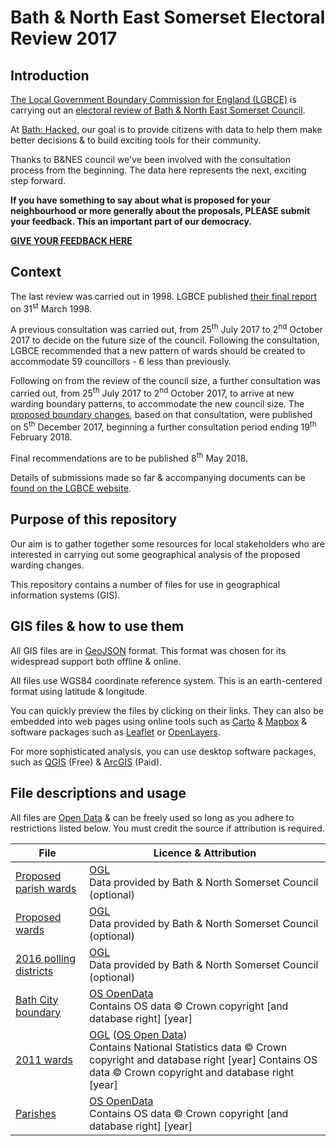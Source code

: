 
# Bath & North East Somerset Electoral Review 2017

## Introduction

[The Local Government Boundary Commission for England (LGBCE)](https://www.lgbce.org.uk/) is carrying out an [electoral review of Bath & North East Somerset Council](https://www.lgbce.org.uk/current-reviews/south-west/somerset/bath-and-north-east-somerset).

At [Bath: Hacked](https://www.bathhacked.org/), our goal is to provide citizens with data to help them make better decisions & to build exciting tools for their community.

Thanks to B&NES council we've been involved with the consultation process from the beginning. The data here represents the next, exciting step forward.

**If you have something to say about what is proposed for your neighbourhood or more generally about the proposals, PLEASE submit your feedback. This an important part of our democracy.**

**[GIVE YOUR FEEDBACK HERE](https://consultation.lgbce.org.uk/node/9913)**

## Context

The last review was carried out in 1998. LGBCE published [their final report](https://www.lgbce.org.uk/__data/assets/pdf_file/0003/8958/somerset-bath-north-east-somerset_6490-6094__e__.pdf) on 31<sup>st</sup> March 1998.

A previous consultation was carried out, from 25<sup>th</sup> July 2017 to 2<sup>nd</sup> October 2017 to decide on the future size of the council. Following the consultation, LGBCE recommended that a new pattern of wards should be created to accommodate 59 councillors - 6 less than previously.

Following on from the review of the council size, a further consultation was carried out, from 25<sup>th</sup> July 2017 to 2<sup>nd</sup> October 2017, to arrive at new warding boundary patterns, to accommodate the new council size. The [proposed boundary changes](https://www.lgbce.org.uk/__data/assets/pdf_file/0017/36521/Bath-and-North-East-Somerset-Draft-Recommendations-Report.pdf), based on that consultation, were published on 5<sup>th</sup> December 2017, beginning a further consultation period ending 19<sup>th</sup> February 2018.

Final recommendations are to be published 8<sup>th</sup> May 2018.

Details of submissions made so far & accompanying documents can be [found on the LGBCE website](https://www.lgbce.org.uk/current-reviews/south-west/somerset/bath-and-north-east-somerset).

## Purpose of this repository

Our aim is to gather together some resources for local stakeholders who are interested in carrying out some geographical analysis of the proposed warding changes.

This repository contains a number of files for use in geographical information systems (GIS).

## GIS files & how to use them

All GIS files are in [GeoJSON](http://geojson.org/) format. This format was chosen for its widespread support both offline & online.

All files use WGS84 coordinate reference system. This is an earth-centered format using latitude & longitude.

You can quickly preview the files by clicking on their links. They can also be embedded into web pages using online tools such as [Carto](https://carto.com/) & [Mapbox](https://www.mapbox.com/) & software packages such as [Leaflet](http://leafletjs.com/) or [OpenLayers](https://openlayers.org/).

For more sophisticated analysis, you can use desktop software packages, such as [QGIS](https://www.qgis.org/en/site/) (Free) & [ArcGIS](https://www.arcgis.com/features/index.html) (Paid).


## File descriptions and usage

All files are [Open Data](https://theodi.org/what-is-open-data) & can be freely used so long as you adhere to restrictions listed below. You must credit the source if attribution is required.

File|Licence & Attribution
---|---
[Proposed parish wards](banes_boundary_review_2017_proposed_parish_wards.geojson)|[OGL](http://www.nationalarchives.gov.uk/doc/open-government-licence/version/3/)<br>Data provided by Bath & North Somerset Council (optional)
[Proposed wards](banes_boundary_review_2017_proposed_wards.geojson)|[OGL](http://www.nationalarchives.gov.uk/doc/open-government-licence/version/3/)<br>Data provided by Bath & North Somerset Council (optional)
[2016 polling districts](banes_polling_districts_2016.geojson)|[OGL](http://www.nationalarchives.gov.uk/doc/open-government-licence/version/3/)<br>Data provided by Bath & North Somerset Council (optional)
[Bath City boundary](bath_city_boundary.geojson)|[OS OpenData](http://os.uk/opendata/licence)<br>Contains OS data © Crown copyright [and database right] [year]
[2011 wards](ons_ward_2011.geojson)|[OGL](http://www.nationalarchives.gov.uk/doc/open-government-licence/version/3/) ([OS Open Data](https://www.ordnancesurvey.co.uk/business-and-government/licensing/using-creating-data-with-os-products/os-opendata.html))<br>Contains National Statistics data © Crown copyright and database right [year] Contains OS data © Crown copyright and database right [year]
[Parishes](os_parishes.geojson)|[OS OpenData](http://os.uk/opendata/licence)<br>Contains OS data © Crown copyright [and database right] [year]

